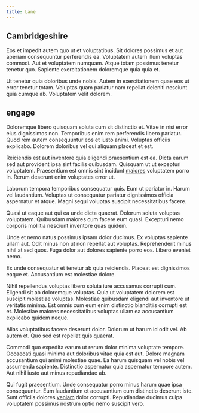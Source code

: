 ```yaml
---
title: Lane
---
```


## Cambridgeshire

Eos et impedit autem quo ut et voluptatibus. Sit dolores possimus et aut aperiam consequuntur perferendis ea. Voluptatem autem illum voluptas commodi. Aut et voluptatem numquam. Atque totam possimus tenetur tenetur quo. Sapiente exercitationem doloremque quia quia et.

Ut tenetur quia doloribus unde nobis. Autem in exercitationem quae eos ut error tenetur totam. Voluptas quam pariatur nam repellat deleniti nesciunt quia cumque ab. Voluptatem velit dolorem.

## engage

Doloremque libero quisquam soluta cum sit distinctio et. Vitae in nisi error eius dignissimos non. Temporibus enim rem perferendis libero pariatur. Quod rem autem consequuntur eos et iusto animi. Voluptas officiis explicabo. Dolorem doloribus vel qui aliquam placeat et est.

Reiciendis est aut inventore quia eligendi praesentium est ea. Dicta earum sed aut provident ipsa sint facilis quibusdam. Quisquam ut ut excepturi voluptatem. Praesentium est omnis sint incidunt [maiores](/dolore/nemo/green.md) voluptatem porro in. Rerum deserunt enim voluptates error ut.

Laborum tempora temporibus consequatur quis. Eum ut pariatur in. Harum vel laudantium. Voluptas ut consequatur pariatur dignissimos officia aspernatur et atque. Magni sequi voluptas suscipit necessitatibus facere.

Quasi ut eaque aut qui ea unde dicta quaerat. Dolorum soluta voluptas voluptatem. Quibusdam maiores cum facere eum quasi. Excepturi nemo corporis mollitia nesciunt inventore quas quidem.

Unde et nemo natus possimus ipsam dolor ducimus. Ex voluptas sapiente ullam aut. Odit minus non ut non repellat aut voluptas. Reprehenderit minus nihil at sed quos. Fuga dolor aut dolores sapiente porro eos. Libero eveniet nemo.

Ex unde consequatur et tenetur ab quia reiciendis. Placeat est dignissimos eaque et. Accusantium est molestiae dolore.

Nihil repellendus voluptas libero soluta iure accusamus corrupti cum. Eligendi sit ab doloremque voluptas. Quia ut voluptatem dolorem est suscipit molestiae voluptas. Molestiae quibusdam eligendi aut inventore ut veritatis minima. Est omnis cum eum enim distinctio blanditiis corrupti est et. Molestiae maiores necessitatibus voluptas ullam ea accusantium explicabo quidem neque.

Alias voluptatibus facere deserunt dolor. Dolorum ut harum id odit vel. Ab autem et. Quo sed est repellat quis quaerat.

Commodi quo expedita earum ut rerum dolor minima voluptate tempore. Occaecati quasi minima aut doloribus vitae quia est aut. Dolore magnam accusantium qui animi molestiae quae. Ea harum quisquam vel nobis vel assumenda sapiente. Distinctio aspernatur quia aspernatur tempore autem. Aut nihil iusto aut minus repudiandae ab.

Qui fugit praesentium. Unde consequatur porro minus harum quae ipsa consequuntur. Eum laudantium et accusantium cum distinctio deserunt iste. Sunt officiis dolores [veniam](/dolore/odio/neque/libero/xss_cyan_open_source.md) dolor corrupti. Repudiandae ducimus culpa voluptatem possimus nostrum optio nemo suscipit vero.
